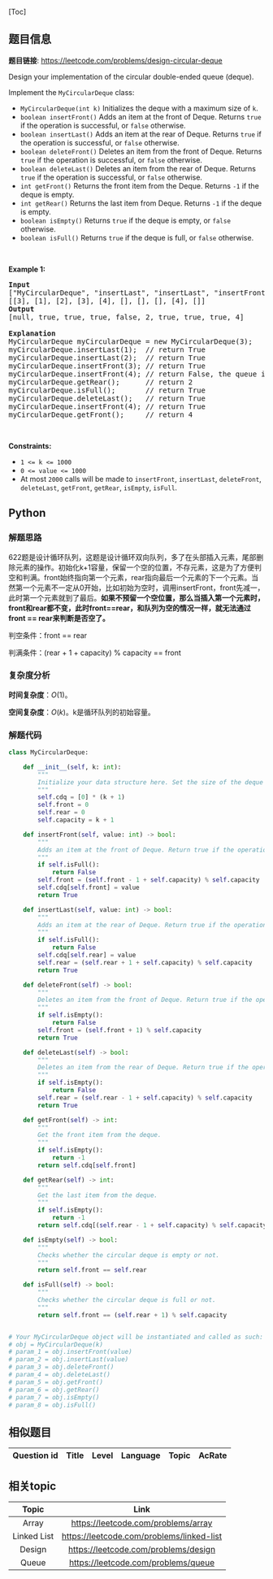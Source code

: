 [Toc]
## 题目信息
**题目链接**: https://leetcode.com/problems/design-circular-deque
<p>Design your implementation of the circular double-ended queue (deque).</p>

<p>Implement the <code>MyCircularDeque</code> class:</p>

<ul>
	<li><code>MyCircularDeque(int k)</code> Initializes the deque with a maximum size of <code>k</code>.</li>
	<li><code>boolean insertFront()</code> Adds an item at the front of Deque. Returns <code>true</code> if the operation is successful, or <code>false</code> otherwise.</li>
	<li><code>boolean insertLast()</code> Adds an item at the rear of Deque. Returns <code>true</code> if the operation is successful, or <code>false</code> otherwise.</li>
	<li><code>boolean deleteFront()</code> Deletes an item from the front of Deque. Returns <code>true</code> if the operation is successful, or <code>false</code> otherwise.</li>
	<li><code>boolean deleteLast()</code> Deletes an item from the rear of Deque. Returns <code>true</code> if the operation is successful, or <code>false</code> otherwise.</li>
	<li><code>int getFront()</code> Returns the front item from the Deque. Returns <code>-1</code> if the deque is empty.</li>
	<li><code>int getRear()</code> Returns the last item from Deque. Returns <code>-1</code> if the deque is empty.</li>
	<li><code>boolean isEmpty()</code> Returns <code>true</code> if the deque is empty, or <code>false</code> otherwise.</li>
	<li><code>boolean isFull()</code> Returns <code>true</code> if the deque is full, or <code>false</code> otherwise.</li>
</ul>

<p>&nbsp;</p>
<p><strong>Example 1:</strong></p>

<pre>
<strong>Input</strong>
[&quot;MyCircularDeque&quot;, &quot;insertLast&quot;, &quot;insertLast&quot;, &quot;insertFront&quot;, &quot;insertFront&quot;, &quot;getRear&quot;, &quot;isFull&quot;, &quot;deleteLast&quot;, &quot;insertFront&quot;, &quot;getFront&quot;]
[[3], [1], [2], [3], [4], [], [], [], [4], []]
<strong>Output</strong>
[null, true, true, true, false, 2, true, true, true, 4]

<strong>Explanation</strong>
MyCircularDeque myCircularDeque = new MyCircularDeque(3);
myCircularDeque.insertLast(1);  // return True
myCircularDeque.insertLast(2);  // return True
myCircularDeque.insertFront(3); // return True
myCircularDeque.insertFront(4); // return False, the queue is full.
myCircularDeque.getRear();      // return 2
myCircularDeque.isFull();       // return True
myCircularDeque.deleteLast();   // return True
myCircularDeque.insertFront(4); // return True
myCircularDeque.getFront();     // return 4
</pre>

<p>&nbsp;</p>
<p><strong>Constraints:</strong></p>

<ul>
	<li><code>1 &lt;= k &lt;= 1000</code></li>
	<li><code>0 &lt;= value &lt;= 1000</code></li>
	<li>At most <code>2000</code> calls will be made to <code>insertFront</code>, <code>insertLast</code>, <code>deleteFront</code>, <code>deleteLast</code>, <code>getFront</code>, <code>getRear</code>, <code>isEmpty</code>, <code>isFull</code>.</li>
</ul>

## Python
### 解题思路
622题是设计循环队列，这题是设计循环双向队列，多了在头部插入元素，尾部删除元素的操作。初始化k+1容量，保留一个空的位置，不存元素，这是为了方便判空和判满。front始终指向第一个元素，rear指向最后一个元素的下一个元素。当然第一个元素不一定从0开始，比如初始为空时，调用insertFront，front先减一，此时第一个元素就到了最后。**如果不预留一个空位置，那么当插入第一个元素时，front和rear都不变，此时front==rear，和队列为空的情况一样，就无法通过front == rear来判断是否空了。**

判空条件：front == rear

判满条件：(rear + 1 + capacity) % capacity == front
### 复杂度分析
**时间复杂度**：$O(1)$。

**空间复杂度**：$O(k)$。k是循环队列的初始容量。
### 解题代码
```python
class MyCircularDeque:

    def __init__(self, k: int):
        """
        Initialize your data structure here. Set the size of the deque to be k.
        """
        self.cdq = [0] * (k + 1)
        self.front = 0
        self.rear = 0
        self.capacity = k + 1

    def insertFront(self, value: int) -> bool:
        """
        Adds an item at the front of Deque. Return true if the operation is successful.
        """
        if self.isFull():
            return False
        self.front = (self.front - 1 + self.capacity) % self.capacity
        self.cdq[self.front] = value
        return True

    def insertLast(self, value: int) -> bool:
        """
        Adds an item at the rear of Deque. Return true if the operation is successful.
        """
        if self.isFull():
            return False
        self.cdq[self.rear] = value
        self.rear = (self.rear + 1 + self.capacity) % self.capacity
        return True

    def deleteFront(self) -> bool:
        """
        Deletes an item from the front of Deque. Return true if the operation is successful.
        """
        if self.isEmpty():
            return False
        self.front = (self.front + 1) % self.capacity
        return True

    def deleteLast(self) -> bool:
        """
        Deletes an item from the rear of Deque. Return true if the operation is successful.
        """
        if self.isEmpty():
            return False
        self.rear = (self.rear - 1 + self.capacity) % self.capacity
        return True   

    def getFront(self) -> int:
        """
        Get the front item from the deque.
        """
        if self.isEmpty():
            return -1
        return self.cdq[self.front]

    def getRear(self) -> int:
        """
        Get the last item from the deque.
        """
        if self.isEmpty():
            return -1
        return self.cdq[(self.rear - 1 + self.capacity) % self.capacity]

    def isEmpty(self) -> bool:
        """
        Checks whether the circular deque is empty or not.
        """
        return self.front == self.rear

    def isFull(self) -> bool:
        """
        Checks whether the circular deque is full or not.
        """
        return self.front == (self.rear + 1) % self.capacity


# Your MyCircularDeque object will be instantiated and called as such:
# obj = MyCircularDeque(k)
# param_1 = obj.insertFront(value)
# param_2 = obj.insertLast(value)
# param_3 = obj.deleteFront()
# param_4 = obj.deleteLast()
# param_5 = obj.getFront()
# param_6 = obj.getRear()
# param_7 = obj.isEmpty()
# param_8 = obj.isFull()
```
## 相似题目
Question id | Title | Level | Language | Topic | AcRate
:-----------:|:-----:|:-----:|:--------:|:-----:|:------:
## 相关topic
Topic | Link
:-----:|:----:
Array | https://leetcode.com/problems/array
Linked List | https://leetcode.com/problems/linked-list
Design | https://leetcode.com/problems/design
Queue | https://leetcode.com/problems/queue